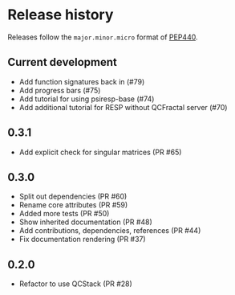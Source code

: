 # Release history

Releases follow the `major.minor.micro` format of [PEP440](https://www.python.org/dev/peps/pep-0440/#final-releases).

## Current development

- Add function signatures back in (#79)
- Add progress bars (#75)
- Add tutorial for using psiresp-base (#74)
- Add additional tutorial for RESP without QCFractal server (#70)

## 0.3.1
-  Add explicit check for singular matrices (PR #65)

## 0.3.0

- Split out dependencies (PR #60)
- Rename core attributes (PR #59)
- Added more tests (PR #50)
- Show inherited documentation (PR #48)
- Add contributions, dependencies, references (PR #44)
- Fix documentation rendering (PR #37)

## 0.2.0

- Refactor to use QCStack (PR #28)


